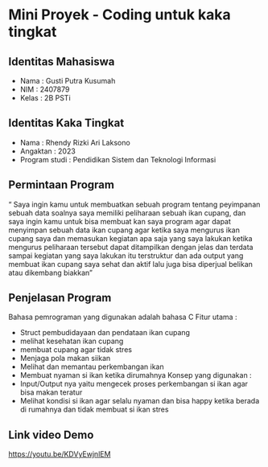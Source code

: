 # Mini Proyek - Coding untuk kaka tingkat

## Identitas Mahasiswa
- Nama     : Gusti Putra Kusumah
- NIM      : 2407879
- Kelas    : 2B PSTi

## Identitas Kaka Tingkat
- Nama             : Rhendy Rizki Ari Laksono
- Angaktan         : 2023
- Program studi    : Pendidikan Sistem dan Teknologi Informasi

## Permintaan Program
“ Saya ingin kamu untuk membuatkan sebuah program tentang peyimpanan sebuah data soalnya saya memiliki peliharaan sebuah ikan cupang, dan saya ingin kamu untuk bisa membuat kan saya program agar dapat menyimpan sebuah data ikan cupang agar ketika saya mengurus ikan cupang saya dan memasukan kegiatan apa saja yang saya lakukan ketika mengurus peliharaan tersebut dapat ditampilkan dengan jelas dan terdata sampai kegiatan yang saya lakukan itu terstruktur dan ada output yang membuat ikan cupang saya sehat dan aktif lalu juga bisa diperjual belikan atau dikembang biakkan”

## Penjelasan Program
Bahasa pemrograman yang digunakan adalah bahasa C
Fitur utama :
- Struct pembudidayaan dan pendataan ikan cupang
- melihat kesehatan ikan cupang
- membuat cupang agar tidak stres
- Menjaga pola makan siikan
- Melihat dan memantau perkembangan ikan
- Membuat nyaman si ikan ketika dirumahnya
Konsep yang digunakan :
- Input/Output nya yaitu mengecek proses perkembangan si ikan agar bisa makan teratur
- Melihat kondisi si ikan agar selalu nyaman dan bisa happy ketika berada di rumahnya dan tidak membuat si ikan stres

## Link video Demo
https://youtu.be/KDVyEwjnlEM
